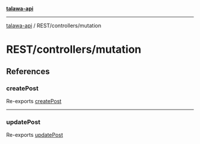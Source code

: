 [**talawa-api**](../../../README.md)

***

[talawa-api](../../../modules.md) / REST/controllers/mutation

# REST/controllers/mutation

## References

### createPost

Re-exports [createPost](createPost/functions/createPost.md)

***

### updatePost

Re-exports [updatePost](updatePost/functions/updatePost.md)
